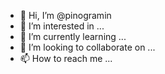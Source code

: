 - 👋 Hi, I’m @pinogramin
- 👀 I’m interested in ...
- 🌱 I’m currently learning ...
- 💞️ I’m looking to collaborate on ...
- 📫 How to reach me ...

<!---
pinogramin/pinogramin is a ✨ special ✨ repository because its `README.md` (this file) appears on your GitHub profile.
You can click the Preview link to take a look at your changes.
--->
